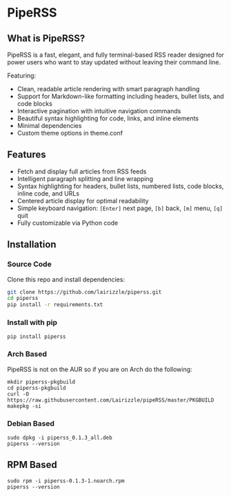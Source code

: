 # PipeRSS

## What is PipeRSS?

PipeRSS is a fast, elegant, and fully terminal-based RSS reader designed for power users who want to stay updated without leaving their command line. 

Featuring:

- Clean, readable article rendering with smart paragraph handling
- Support for Markdown-like formatting including headers, bullet lists, and code blocks
- Interactive pagination with intuitive navigation commands
- Beautiful syntax highlighting for code, links, and inline elements
- Minimal dependencies
- Custom theme options in theme.conf

## Features

- Fetch and display full articles from RSS feeds
- Intelligent paragraph splitting and line wrapping
- Syntax highlighting for headers, bullet lists, numbered lists, code blocks, inline code, and URLs
- Centered article display for optimal readability
- Simple keyboard navigation: `[Enter]` next page, `[b]` back, `[m]` menu, `[q]` quit
- Fully customizable via Python code

## Installation

### Source Code 
Clone this repo and install dependencies:

```bash
git clone https://github.com/lairizzle/piperss.git
cd piperss
pip install -r requirements.txt
```
### Install with pip
```
pip install piperss
```
### Arch Based
PipeRSS is not on the AUR so if you are on Arch do the following:

```
mkdir piperss-pkgbuild
cd piperss-pkgbuild
curl -O https://raw.githubusercontent.com/Lairizzle/pipeRSS/master/PKGBUILD
makepkg -si
```

### Debian Based
```
sudo dpkg -i piperss_0.1.3_all.deb
piperss --version
```

## RPM Based
```
sudo rpm -i piperss-0.1.3-1.noarch.rpm
piperss --version
```
